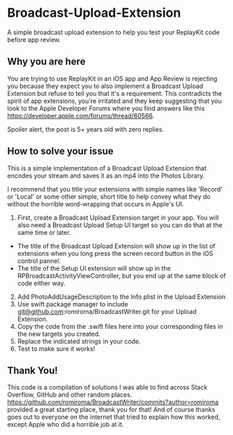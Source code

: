 # Broadcast-Upload-Extension
A simple broadcast upload extension to help you test your ReplayKit code before app review.

## Why you are here
You are trying to use ReplayKit in an iOS app and App Review is rejecting you because they expect you to also implement a Broadcast Upload Extension but refuse to tell you that it's a requirement.  This contradicts the spirit of app extensions, you're irritated and they keep suggesting that you look to the Apple Developer Forums where you find answers like this https://developer.apple.com/forums/thread/60566.

Spoiler alert, the post is 5+ years old with zero replies.

## How to solve your issue
This is a simple implementation of a Broadcast Upload Extension that encodes your stream and saves it as an mp4 into the Photos Library.

I recommend that you title your extensions with simple names like 'Record' or 'Local' or some other simple, short title to help convey what they do without the horrible word-wrapping that occurs in Apple's UI.

1. First, create a Broadcast Upload Extension target in your app. You will also need a Broadcast Upload Setup UI target so you can do that at the same time or later.

* The title of the Broadcast Upload Extension will show up in the list of extensions when you long press the screen record button in the iOS control pannel.
* The title of the Setup UI extension will show up in the RPBroadcastActivityViewController, but you end up at the same block of code either way.

2. Add PhotoAddUsageDescription to the Info.plist in the Upload Extension
3. Use swift package manager to include git@github.com:romiroma/BroadcastWriter.git for your Upload Extension.
4. Copy the code from the .swift files here into your corresponding files in the new targets you created.
5. Replace the indicated strings in your code.
6. Test to make sure it works!

## Thank You!
This code is a compilation of solutions I was able to find across Stack Overflow, GitHub and other random places.
https://github.com/romiroma/BroadcastWriter/commits?author=romiroma provided a great starting place, thank you for that!
And of course thanks goes out to everyone on the internet that tried to explain how this worked, except Apple who did a horrible job at it.
